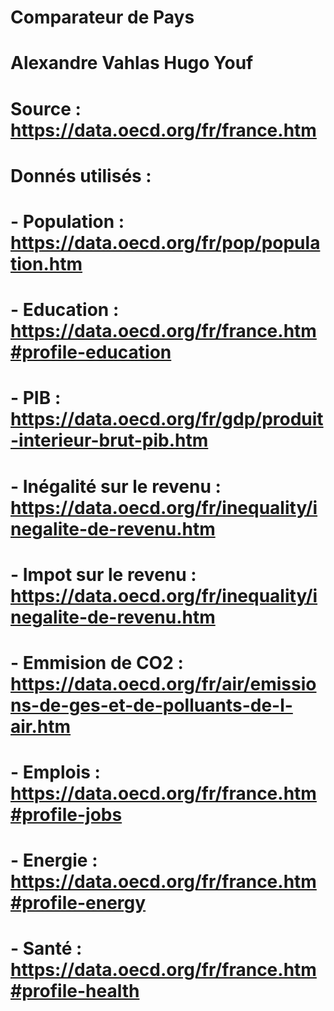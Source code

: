 # Comparateur de Pays
#
# Alexandre Vahlas  Hugo Youf
#
# Source : https://data.oecd.org/fr/france.htm
#
# Donnés utilisés : 
# - Population : https://data.oecd.org/fr/pop/population.htm
# - Education : https://data.oecd.org/fr/france.htm#profile-education
# - PIB : https://data.oecd.org/fr/gdp/produit-interieur-brut-pib.htm
# - Inégalité sur le revenu : https://data.oecd.org/fr/inequality/inegalite-de-revenu.htm
# - Impot sur le revenu : https://data.oecd.org/fr/inequality/inegalite-de-revenu.htm
# - Emmision de CO2 : https://data.oecd.org/fr/air/emissions-de-ges-et-de-polluants-de-l-air.htm
# - Emplois : https://data.oecd.org/fr/france.htm#profile-jobs
# - Energie : https://data.oecd.org/fr/france.htm#profile-energy
# - Santé : https://data.oecd.org/fr/france.htm#profile-health

